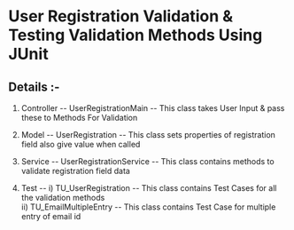 # User Registration Validation & Testing Validation Methods Using JUnit

## Details :- 

1)  Controller  -- UserRegistrationMain --
                      This class takes User Input & pass these to Methods For Validation
                      
2)  Model --  UserRegistration  --
                  This class sets properties of registration field also give value when called
                  
3)  Service --  UserRegistrationService --
                    This class contains methods to validate registration field data 
                    
4)  Test  --  i) TU_UserRegistration  --
                      This class contains Test Cases for all the validation methods     
              ii) TU_EmailMultipleEntry --
                      This class contains Test Case for multiple entry of email id 
